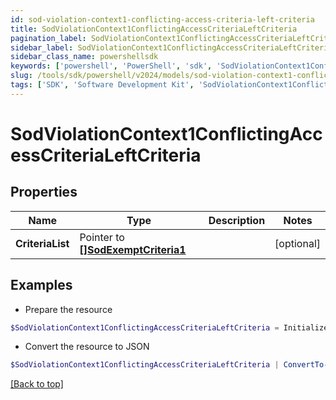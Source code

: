 ```yaml
---
id: sod-violation-context1-conflicting-access-criteria-left-criteria
title: SodViolationContext1ConflictingAccessCriteriaLeftCriteria
pagination_label: SodViolationContext1ConflictingAccessCriteriaLeftCriteria
sidebar_label: SodViolationContext1ConflictingAccessCriteriaLeftCriteria
sidebar_class_name: powershellsdk
keywords: ['powershell', 'PowerShell', 'sdk', 'SodViolationContext1ConflictingAccessCriteriaLeftCriteria'] 
slug: /tools/sdk/powershell/v2024/models/sod-violation-context1-conflicting-access-criteria-left-criteria
tags: ['SDK', 'Software Development Kit', 'SodViolationContext1ConflictingAccessCriteriaLeftCriteria']
---
```



# SodViolationContext1ConflictingAccessCriteriaLeftCriteria

## Properties

Name | Type | Description | Notes
------------ | ------------- | ------------- | -------------
**CriteriaList** |  Pointer to [**[]SodExemptCriteria1**](sod-exempt-criteria1) |  | [optional] 

## Examples

- Prepare the resource
```powershell
$SodViolationContext1ConflictingAccessCriteriaLeftCriteria = Initialize-PSSailpoint.V2024SodViolationContext1ConflictingAccessCriteriaLeftCriteria  -CriteriaList null
```

- Convert the resource to JSON
```powershell
$SodViolationContext1ConflictingAccessCriteriaLeftCriteria | ConvertTo-JSON
```


[[Back to top]](#) 

